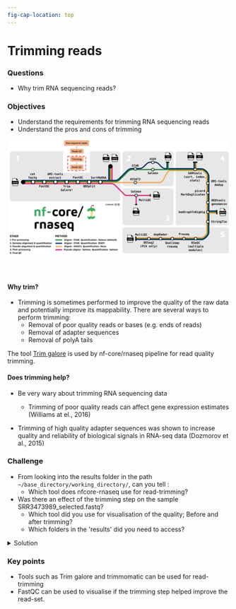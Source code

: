 ```yaml
---
fig-cap-location: top
---
```


# **Trimming reads**


<div class="questions">

### **Questions**
- Why trim RNA sequencing reads?
</div>  

<div class="objectives">

### **Objectives**
- Understand the requirements for trimming RNA sequencing reads
- Understand the pros and cons of trimming
</div>  


![**Stage 1 of `nf-core/rnaseq`: (Pre-processing-Trimming):**](../fig/nfcore_stage1.2.png)

<br>


#### **Why trim?**
- Trimming is sometimes performed to improve the quality of the raw data and potentially improve its mappability. There are several ways to perform trimming:
  - Removal of poor quality reads or bases (e.g. ends of reads)
  - Removal of adapter sequences
  - Removal of polyA tails

The tool [Trim galore](bioinformatics.babraham.ac.uk/projects/trim_galore/) is used by nf-core/rnaseq pipeline for read quality trimming.

#### **Does trimming help?**
- Be very wary about trimming RNA sequencing data
  - Trimming of poor quality reads can affect gene expression estimates (Williams at el., 2016)

- Trimming of high quality adapter sequences was shown to increase quality and reliability of biological signals in RNA-seq data (Dozmorov et al., 2015)


<div class="challenge">

### **Challenge**
- From looking into the results folder in the path `~/base_directory/working_directory/`, can you tell :
  - Which tool does nfcore-rnaseq use for read-trimming?
- Was there an effect of the trimming step on the sample SRR3473989_selected.fastq?
  - Which tool did you use for visualisation of the quality; Before and after trimming?
  - Which folders in the 'results' did you need to access? 

<details>
<summary>Solution</summary>



</details>
</div>  





<div class="keypoints">

### **Key points**
- Tools such as Trim galore and trimmomatic can be used for read-trimming
- FastQC can be used to visualise if the trimming step helped improve the read-set.
</div>  



  

